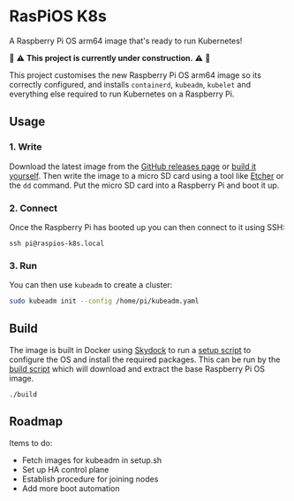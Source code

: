 # RasPiOS K8s

A Raspberry Pi OS arm64 image that's ready to run Kubernetes!

:construction:
:warning:
**This project is currently under construction.**
:warning:
:construction:

This project customises the new Raspberry Pi OS arm64 image so its correctly 
configured, and installs `containerd`, `kubeadm`, `kubelet` and everything else
required to run Kubernetes on a Raspberry Pi.

## Usage

### 1. Write

Download the latest image from the [GitHub releases
page](https://github.com/wwwil/raspios-k8s/releases) or [build it
yourself](#Build). Then write the image to a micro SD card using a tool like
[Etcher](https://www.balena.io/etcher/) or the `dd` command. Put the micro SD
card into a Raspberry Pi and boot it up.

### 2. Connect

Once the Raspberry Pi has booted up you can then connect to it using SSH:

```
ssh pi@raspios-k8s.local
```

### 3. Run

You can then use `kubeadm` to create a cluster:

```bash
sudo kubeadm init --config /home/pi/kubeadm.yaml
```

## Build

The image is built in Docker using [Skydock](https://github.com/wwwil/skydock)
to run a [setup script](./setup.sh) to configure the OS and install the required
packages. This can be run by the [build script](./build.sh) which will download
and extract the base Raspberry Pi OS image.

```
./build
```

## Roadmap

Items to do:

- Fetch images for kubeadm in setup.sh
- Set up HA control plane
- Establish procedure for joining nodes
- Add more boot automation
